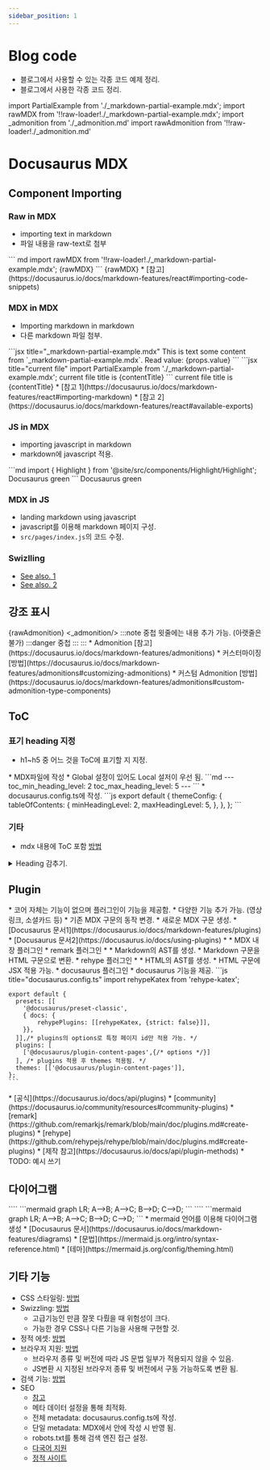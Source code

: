 ```yaml
---
sidebar_position: 1
---
```

# Blog code
* 블로그에서 사용할 수 있는 각종 코드 예제 정리.
* 블로그에서 사용한 각종 코드 정리.


import PartialExample from './_markdown-partial-example.mdx';
import rawMDX from '!!raw-loader!./_markdown-partial-example.mdx';
import _admonition from './_admonition.md'
import rawAdmonition from '!!raw-loader!./_admonition.md'

# Docusaurus MDX

## Component Importing
### Raw in MDX
* importing text in markdown
* 파일 내용을 raw-text로 첨부
<Tabs>
  <TabItem value='code'>
    ``` md
    import rawMDX from '!!raw-loader!./_markdown-partial-example.mdx';
    <CodeBlock language='md'>{rawMDX}</CodeBlock>
    ```
  </TabItem>
  <TabItem value='결과' default>
    <CodeBlock language='md'>{rawMDX}</CodeBlock>
  </TabItem>
  <TabItem value='참고'>
    * [참고](https://docusaurus.io/docs/markdown-features/react#importing-code-snippets)
  </TabItem>
</Tabs>

### MDX in MDX
* Importing markdown in markdown
* 다른 markdown 파일 첨부.
<Tabs>
  <TabItem value='code'>
    ```jsx title="_markdown-partial-example.mdx"
    <Highlight back='green'>This is text some content from `_markdown-partial-example.mdx`.</Highlight>  
    <FontColor font='green'>Read value: {props.value}</FontColor>
    ```
    ```jsx title="current file"
    import PartialExample from './_markdown-partial-example.mdx';
    <PartialExample value="123"/>
    current file title is {contentTitle}
    ```
  </TabItem>
  <TabItem value='결과' default>
    <PartialExample value="123"/>
    current file title is {contentTitle}
  </TabItem>
  <TabItem value='참고'>
    * [참고 1](https://docusaurus.io/docs/markdown-features/react#importing-markdown)
    * [참고 2](https://docusaurus.io/docs/markdown-features/react#available-exports)
  </TabItem>
</Tabs>

### JS in MDX
* importing javascript in markdown
* markdown에 javascript 적용.
<Tabs>
  <TabItem value='code'>
    ```md
    import { Highlight } from '@site/src/components/Highlight/Highlight';
    <!-- contents -->
    <Highlight back="#25c2a0">Docusaurus green</Highlight>
    ```
  </TabItem>
  <TabItem value='결과' default>
    <Highlight back="#25c2a0">Docusaurus green</Highlight>
  </TabItem>
</Tabs>

### MDX in JS
* landing markdown using javascript
* javascript를 이용해 markdown 페이지 구성.
* `src/pages/index.js`의 코드 수정.


### Swizlling
* [See also. 1](https://docusaurus.io/docs/markdown-features/react#mdx-component-scope)
* [See also. 2](https://docusaurus.io/docs/swizzling)


## 강조 표시
<Tabs queryString='admonition'>
  <TabItem value='code'>
    <CodeBlock language='md'> {rawAdmonition} </CodeBlock>
  </TabItem>
  <TabItem value='결과' default>
    <_admonition/>
  </TabItem>
  <TabItem value='중첩'>
    :::note
      중첩 윗줄에는 내용 추가 가능. (아랫줄은 불가)
      :::danger
      중첩
      :::
    :::
  </TabItem>
  <TabItem value='참고'>
    * Admonition [참고](https://docusaurus.io/docs/markdown-features/admonitions)
    * 커스터마이징 [방법](https://docusaurus.io/docs/markdown-features/admonitions#customizing-admonitions)
    * 커스텀 Admonition [방법](https://docusaurus.io/docs/markdown-features/admonitions#custom-admonition-type-components)
  </TabItem>
</Tabs>

## ToC
### 표기 heading 지정
* h1~h5 중 어느 것을 ToC에 표기할 지 지정.
<Tabs>
  <TabItem value='Local 설정'>
    * MDX파일에 작성
    * Global 설정이 있어도 Local 설저이 우선 됨.
    ```md
    ---
    toc_min_heading_level: 2
    toc_max_heading_level: 5
    ---
    ```
  </TabItem>
  <TabItem value='Global 설정'>
    * docusaurus.config.ts에 작성.
    ```js
    export default {
      themeConfig: {
        tableOfContents: {
          minHeadingLevel: 2,
          maxHeadingLevel: 5,
        },
      },
    };
    ```
  </TabItem>
</Tabs>

### 기타
* mdx 내용에 ToC 포함 [방법](https://docusaurus.io/docs/markdown-features/toc#inline-table-of-contents)
<details>
  <summary>Heading 감추기.</summary>

  ## 감춰진 heading
  <h2 id='#hiding-heading'>ToC 미표기 heading</h2>
  원리
   * [플러그인 원리](#plugin) 참고
   * ToC 처리는 remark 플러그인.
   * Markdown 구문으로 작성된 heading은 ToC 플러그인이 처리.
   * HTML 구문으로 작성된 heading은 ToC 플러그인이 처리하지 못 함.
   * 감춰져 있는 지 여부는 영향 없음.
</details>

## Plugin
<Tabs>
  <TabItem value="기능">
    * 코어 자체는 기능이 없으며 플러그인이 기능을 제공함.
    * 다양한 기능 추가 가능. (영상 링크, 소셜카드 등)
    * 기존 MDX 구문의 동작 변경.
    * 새로운 MDX 구문 생성.
    * [Docusaurus 문서1](https://docusaurus.io/docs/markdown-features/plugins)
    * [Docusaurus 문서2](https://docusaurus.io/docs/using-plugins)
  </TabItem>
  <TabItem value="종류">
    * <Glossary id="AST"/>
    * MDX 내장 플러그인
    * remark 플러그인
      * <Glossary id="MDAST"/>
      * Markdown의 AST를 생성.
      * Markdown 구문을 HTML 구문으로 변환.
    * rehype 플러그인
      * <Glossary id="HAST"/>
      * HTML의 AST를 생성.
      * HTML 구문에 JSX 적용 가능.
    * docusaurus 플러그인
      * docusaurus 기능을 제공.
  </TabItem>
  <TabItem value="적용 예시">
    ```js title="docusaurus.config.ts"
    import rehypeKatex from 'rehype-katex';

    export default {
      presets: [[
        '@docusaurus/preset-classic',
        { docs: {
            rehypePlugins: [[rehypeKatex, {strict: false}]],
        }},
      ]],/* plugins의 options로 특정 페이지 id만 적용 가능. */
      plugins: [ 
        ['@docusaurus/plugin-content-pages',{/* options */}]
      ], /* plugins 적용 후 themes 적용됨. */
      themes: [['@docusaurus/plugin-content-pages']],
    };
    ```
  </TabItem>
  <TabItem value="플러그인 목록">
    * [공식](https://docusaurus.io/docs/api/plugins)
    * [community](https://docusaurus.io/community/resources#community-plugins)
  </TabItem>
  <TabItem value="플러그인 제작">
    * [remark](https://github.com/remarkjs/remark/blob/main/doc/plugins.md#create-plugins)
    * [rehype](https://github.com/rehypejs/rehype/blob/main/doc/plugins.md#create-plugins)
    * [제작 참고](https://docusaurus.io/docs/api/plugin-methods)
    * TODO: 예시 쓰기
  </TabItem>
</Tabs>

## 다이어그램
<Tabs>
  <TabItem value="코드">
    ````
    ```mermaid
    graph LR;
        A-->B;
        A-->C;
        B-->D;
        C-->D;
    ```
    ````
  </TabItem>
  <TabItem value="결과" default>
    ```mermaid
    graph LR;
        A-->B;
        A-->C;
        B-->D;
        C-->D;
    ```
  </TabItem>
  <TabItem value='참고'>
    * mermaid 언어를 이용해 다이어그램 생성
    * [Docusaurus 문서](https://docusaurus.io/docs/markdown-features/diagrams)
    * [문법](https://mermaid.js.org/intro/syntax-reference.html)
    * [테마](https://mermaid.js.org/config/theming.html)
  </TabItem>
</Tabs>



## 기타 기능
* CSS 스타일링: [방법](https://docusaurus.io/docs/styling-layout)
* Swizzling: [방법](https://docusaurus.io/docs/swizzling)
  * 고급기능인 만큼 잘못 다뤘을 때 위험성이 크다.
  * 가능한 경우 CSS나 다른 기능을 사용해 구현할 것.
* 정적 에셋: [방법](https://docusaurus.io/docs/static-assets)
* 브라우저 지원: [방법](https://docusaurus.io/docs/browser-support)
  * 브라우저 종류 및 버전에 따라 JS 문법 일부가 적용되지 않을 수 있음.
  * JS변환 시 지정된 브라우저 종류 및 버전에서 구동 가능하도록 변환 됨.
* 검색 기능: [방법](https://docusaurus.io/docs/search)
* <Glossary id="SEO">SEO</Glossary>
  * [참고](https://docusaurus.io/docs/seo)
  * 메타 데이터 설정을 통해 최적화.
  * 전체 metadata: docusaurus.config.ts에 작성.
  * 단일 metadata: MDX에서 <head></head> 안에 작성 시 반영 됨.
  * robots.txt를 통해 검색 엔진 접근 설정.
  * [다국어 지원](https://docusaurus.io/docs/i18n/introduction)
  * [정적 사이트](https://docusaurus.io/docs/advanced/ssg)